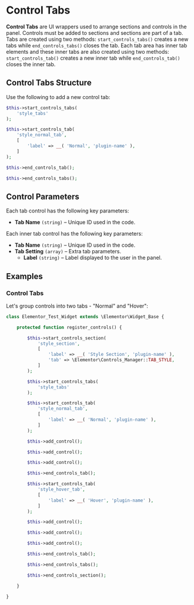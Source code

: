 # Control Tabs

**Control Tabs** are UI wrappers used to arrange sections and controls in the panel. Controls must be added to sections and sections are part of a tab. Tabs are created using two methods: `start_controls_tabs()` creates a new tabs while `end_controls_tabs()` closes the tab. Each tab area has inner tab elements and these inner tabs are also created using two methods: `start_controls_tab()` creates a new inner tab while `end_controls_tab()` closes the inner tab.

## Control Tabs Structure

Use the following to add a new control tab:

```php
$this->start_controls_tabs(
	'style_tabs'
);

$this->start_controls_tab(
	'style_normal_tab',
	[
		'label' => __( 'Normal', 'plugin-name' ),
	]
);

$this->end_controls_tab();

$this->end_controls_tabs();
```

## Control Parameters

Each tab control has the following key parameters:

* **Tab Name** `(string)` – Unique ID used in the code.

Each inner tab control has the following key parameters:

* **Tab Name** `(string)` – Unique ID used in the code.
* **Tab Setting** `(array)` – Extra tab parameters.
  * **Label** `(string)` – Label displayed to the user in the panel.

## Examples

### Control Tabs

Let's group controls into two tabs - "Normal" and "Hover":

```php {13-15,17-22,30,32-37,45,47}
class Elementor_Test_Widget extends \Elementor\Widget_Base {

	protected function register_controls() {

		$this->start_controls_section(
			'style_section',
			[
				'label' => __( 'Style Section', 'plugin-name' ),
				'tab' => \Elementor\Controls_Manager::TAB_STYLE,
			]
		);

		$this->start_controls_tabs(
			'style_tabs'
		);

		$this->start_controls_tab(
			'style_normal_tab',
			[
				'label' => __( 'Normal', 'plugin-name' ),
			]
		);

		$this->add_control();

		$this->add_control();

		$this->add_control();

		$this->end_controls_tab();

		$this->start_controls_tab(
			'style_hover_tab',
			[
				'label' => __( 'Hover', 'plugin-name' ),
			]
		);

		$this->add_control();

		$this->add_control();

		$this->add_control();

		$this->end_controls_tab();

		$this->end_controls_tabs();

		$this->end_controls_section();

	}

}
```
